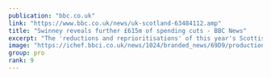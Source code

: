 ```yaml
---
publication: "bbc.co.uk"
link: "https://www.bbc.co.uk/news/uk-scotland-63484112.amp"
title: "Swinney reveals further £615m of spending cuts - BBC News"
excerpt: "The 'reductions and reprioritisations' of this year's Scottish budget is on top of £560m cuts already announced."
image: "https://ichef.bbci.co.uk/news/1024/branded_news/69D9/production/_127479072_642951edb2ebf8535084155edad9c27cf67b3767.jpg"
group: pro
rank: 9
---
```

